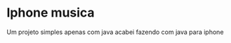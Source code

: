 <h1>Iphone musica</h1>
<p>Um projeto simples apenas com java acabei fazendo com java para iphone</p>
 
 
